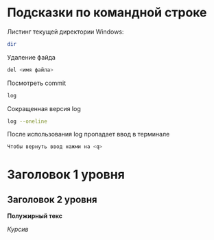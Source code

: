 # Подсказки по командной строке

Листинг текущей директории
Windows:
```sh
dir
```
Удаление файда
```sh
del <имя файла>
```
Посмотреть commit
```sh
log
```

Сокращенная версия log
```sh
log --oneline
```
После использования log пропадает ввод в терминале
```sh
Чтобы вернуть ввод нажми на <q>
```


# Заголовок 1 уровня 
## Заголовок 2 уровня 

**Полужирный текс**

*Курсив*

